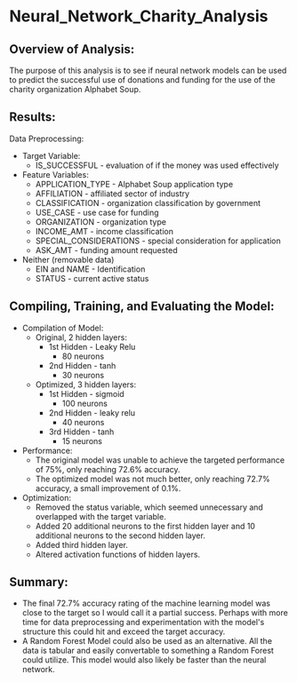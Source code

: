 # Neural_Network_Charity_Analysis

## Overview of Analysis:
The purpose of this analysis is to see if neural network models can be used to predict the successful use of donations and funding for the use of the charity organization Alphabet Soup.

## Results:
Data Preprocessing:
- Target Variable:
	- IS_SUCCESSFUL - evaluation of if the money was used effectively
- Feature Variables:
	- APPLICATION_TYPE - Alphabet Soup application type
	- AFFILIATION - affiliated sector of industry
	- CLASSIFICATION - organization classification by government
	- USE_CASE - use case for funding
	- ORGANIZATION - organization type
	- INCOME_AMT - income classification
	- SPECIAL_CONSIDERATIONS - special consideration for application
	- ASK_AMT - funding amount requested
- Neither (removable data)
	- EIN and NAME - Identification
	- STATUS - current active status

## Compiling, Training, and Evaluating the Model:
- Compilation of Model:
	- Original, 2 hidden layers:
		- 1st Hidden - Leaky Relu
			- 80 neurons
		- 2nd Hidden - tanh
			- 30 neurons
	- Optimized, 3 hidden layers:
		- 1st Hidden - sigmoid
			- 100 neurons
		- 2nd Hidden - leaky relu
			- 40 neurons
		- 3rd Hidden - tanh
			- 15 neurons
- Performance:
	- The original model was unable to achieve the targeted performance of 75%, only reaching 72.6% accuracy. 
	- The optimized model was not much better, only reaching 72.7% accuracy, a small improvement of 0.1%.
- Optimization:
	- Removed the status variable, which seemed unnecessary and overlapped with the target variable. 
	- Added 20 additional neurons to the first hidden layer and 10 additional neurons to the second hidden layer.
	- Added third hidden layer.
	- Altered activation functions of hidden layers. 

## Summary:
- The final 72.7% accuracy rating of the machine learning model was close to the target so I would call it a partial success. Perhaps with more time for data preprocessing and experimentation with the model's structure this could hit and exceed the target accuracy. 
- A Random Forest Model could also be used as an alternative. All the data is tabular and easily convertable to something a Random Forest could utilize. This model would also likely be faster than the neural network. 